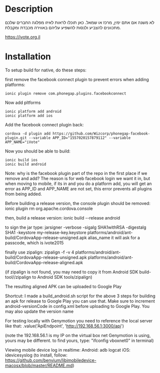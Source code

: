 # Description

לא משנה אם אתם ימין, מרכז או שמאל. כאן תוכלו לראות לאיזו מפלגה החברים שלכם מתכוונים להצביע ולנסות להשפיע עליהם באווירה מכבדת ומקבלת.

https://ivote.org.il

# Installation
To setup build for native, do these steps:

first remove the facebook connect plugin to prevent errors when adding platforms:

``` ionic plugin remove com.phonegap.plugins.facebookconnect ```

Now add pltforms

```
ionic platform add android
ionic platform add ios
```

Add the facebook connect plugin back:
``` 
cordova -d plugin add https://github.com/Wizcorp/phonegap-facebook-plugin.git --variable APP_ID="1557020157879112" --variable APP_NAME="iVote" 
```

Now you should be able to build:

```
ionic build ios
ionic build android
```

Note: why is the facebook plugin part of the repo in the first place if we remove and add?
The reason is for web facebook login we want it in, but when moving to mobile, if its in and you do a platform add,
you will get an error as APP_ID and APP_NAME are not set, this error prevents all plugins from being added.


Before building a release version, the console plugin should be removed:
ionic plugin rm org.apache.cordova.console

then, build a release version:
ionic build --release android

to sign the jar type:
jarsigner -verbose -sigalg SHA1withRSA -digestalg SHA1 -keystore my-release-key.keystore platforms/android/ant-build/CordovaApp-release-unsigned.apk alias_name
it will ask for a passcode, which is ivote2015

finally use zipalign:
zipalign -f -v 4 platforms/android/ant-build/CordovaApp-release-unsigned.apk platforms/android/ant-build/CordovaApp-release-aligned.apk

(if zipalign is not found, you may need to copy it from Android SDK build-tool/<version>/zipalign to Android SDK tools/zipalign)

The resulting aligned APK can be uploaded to Google Play

Shortcut: I made a build_android.sh script for the above 3 steps for building an apk for release to Google Play
you can use that. Make sure to increment android-versionCode in config.xml before uploading to Google Play. You may also update the version name


For testing locally with Genymotion you need to reference the local server like that:
.value('ApiEndpoint', 'http://192.168.56.1:3000/api')

(note the 192.168.56.1 is my IP on the virtual box net Genymotion is using, yours may be different.
 to find yours, type: "ifconfig vboxnet0" in terminal)

Viewing mobile device log in realtime:
Android: adb logcat
iOS: idevicesyslog (to install, follow: https://github.com/benvium/libimobiledevice-macosx/blob/master/README.md)
